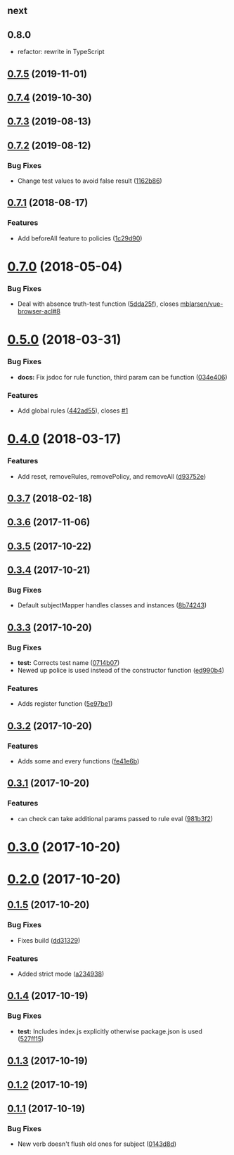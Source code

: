 ## next

## 0.8.0

- refactor: rewrite in TypeScript

## [0.7.5](https://github.com/mblarsen/browser-acl/compare/v0.7.4...v0.7.5) (2019-11-01)

## [0.7.4](https://github.com/mblarsen/browser-acl/compare/v0.7.3...v0.7.4) (2019-10-30)

## [0.7.3](https://github.com/mblarsen/browser-acl/compare/v0.7.2...v0.7.3) (2019-08-13)

## [0.7.2](https://github.com/mblarsen/browser-acl/compare/v0.7.1...v0.7.2) (2019-08-12)

### Bug Fixes

- Change test values to avoid false result ([1162b86](https://github.com/mblarsen/browser-acl/commit/1162b86))

## [0.7.1](https://github.com/mblarsen/browser-acl/compare/v0.7.0...v0.7.1) (2018-08-17)

### Features

- Add beforeAll feature to policies ([1c29d90](https://github.com/mblarsen/browser-acl/commit/1c29d90))

# [0.7.0](https://github.com/mblarsen/browser-acl/compare/v0.5.0...v0.7.0) (2018-05-04)

### Bug Fixes

- Deal with absence truth-test function ([5dda25f](https://github.com/mblarsen/browser-acl/commit/5dda25f)), closes [mblarsen/vue-browser-acl#8](https://github.com/mblarsen/vue-browser-acl/issues/8)

# [0.5.0](https://github.com/mblarsen/browser-acl/compare/v0.4.0...v0.5.0) (2018-03-31)

### Bug Fixes

- **docs:** Fix jsdoc for rule function, third param can be function ([034e406](https://github.com/mblarsen/browser-acl/commit/034e406))

### Features

- Add global rules ([442ad55](https://github.com/mblarsen/browser-acl/commit/442ad55)), closes [#1](https://github.com/mblarsen/browser-acl/issues/1)

# [0.4.0](https://github.com/mblarsen/browser-acl/compare/v0.3.7...v0.4.0) (2018-03-17)

### Features

- Add reset, removeRules, removePolicy, and removeAll ([d93752e](https://github.com/mblarsen/browser-acl/commit/d93752e))

## [0.3.7](https://github.com/mblarsen/browser-acl/compare/v0.3.6...v0.3.7) (2018-02-18)

## [0.3.6](https://github.com/mblarsen/browser-acl/compare/v0.3.5...v0.3.6) (2017-11-06)

## [0.3.5](https://github.com/mblarsen/browser-acl/compare/v0.3.4...v0.3.5) (2017-10-22)

## [0.3.4](https://github.com/mblarsen/browser-acl/compare/v0.3.3...v0.3.4) (2017-10-21)

### Bug Fixes

- Default subjectMapper handles classes and instances ([8b74243](https://github.com/mblarsen/browser-acl/commit/8b74243))

## [0.3.3](https://github.com/mblarsen/browser-acl/compare/v0.3.2...v0.3.3) (2017-10-20)

### Bug Fixes

- **test:** Corrects test name ([0714b07](https://github.com/mblarsen/browser-acl/commit/0714b07))
- Newed up police is used instead of the constructor function ([ed990b4](https://github.com/mblarsen/browser-acl/commit/ed990b4))

### Features

- Adds register function ([5e97be1](https://github.com/mblarsen/browser-acl/commit/5e97be1))

## [0.3.2](https://github.com/mblarsen/browser-acl/compare/v0.3.1...v0.3.2) (2017-10-20)

### Features

- Adds some and every functions ([fe41e6b](https://github.com/mblarsen/browser-acl/commit/fe41e6b))

## [0.3.1](https://github.com/mblarsen/browser-acl/compare/v0.3.0...v0.3.1) (2017-10-20)

### Features

- `can` check can take additional params passed to rule eval ([981b3f2](https://github.com/mblarsen/browser-acl/commit/981b3f2))

# [0.3.0](https://github.com/mblarsen/browser-acl/compare/v0.2.0...v0.3.0) (2017-10-20)

# [0.2.0](https://github.com/mblarsen/browser-acl/compare/v0.1.5...v0.2.0) (2017-10-20)

## [0.1.5](https://github.com/mblarsen/browser-acl/compare/v0.1.4...v0.1.5) (2017-10-20)

### Bug Fixes

- Fixes build ([dd31329](https://github.com/mblarsen/browser-acl/commit/dd31329))

### Features

- Added strict mode ([a234938](https://github.com/mblarsen/browser-acl/commit/a234938))

## [0.1.4](https://github.com/mblarsen/browser-acl/compare/v0.1.3...v0.1.4) (2017-10-19)

### Bug Fixes

- **test:** Includes index.js explicitly otherwise package.json is used ([527ff15](https://github.com/mblarsen/browser-acl/commit/527ff15))

## [0.1.3](https://github.com/mblarsen/browser-acl/compare/v0.1.2...v0.1.3) (2017-10-19)

## [0.1.2](https://github.com/mblarsen/browser-acl/compare/v0.1.1...v0.1.2) (2017-10-19)

## [0.1.1](https://github.com/mblarsen/browser-acl/compare/0143d8d...v0.1.1) (2017-10-19)

### Bug Fixes

- New verb doesn't flush old ones for subject ([0143d8d](https://github.com/mblarsen/browser-acl/commit/0143d8d))
